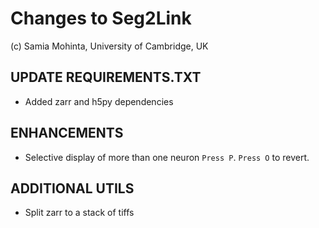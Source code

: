 # Changes to Seg2Link
(c) Samia Mohinta, University of Cambridge, UK

## UPDATE REQUIREMENTS.TXT
- Added zarr and h5py dependencies
  
## ENHANCEMENTS
- Selective display of more than one neuron `Press P`. `Press O` to revert.

## ADDITIONAL UTILS
- Split zarr to a stack of tiffs


  

